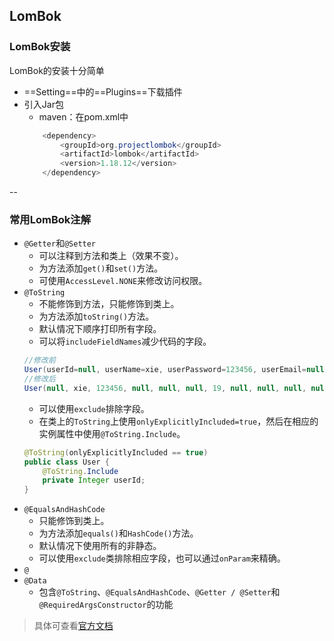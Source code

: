 ## LomBok
### LomBok安装
LomBok的安装十分简单
- ==Setting==中的==Plugins==下载插件
- 引入Jar包
    - maven：在pom.xml中
    ```java
        <dependency>
            <groupId>org.projectlombok</groupId>
            <artifactId>lombok</artifactId>
            <version>1.18.12</version>
        </dependency>
    ```
--
### 常用LomBok注解
- `@Getter`和`@Setter`
    - 可以注释到方法和类上（效果不变）。
    - 为方法添加`get()`和`set()`方法。
    - 可使用`AccessLevel.NONE`来修改访问权限。
- `@ToString`
    - 不能修饰到方法，只能修饰到类上。
    - 为方法添加`toString()`方法。
    - 默认情况下顺序打印所有字段。
    - 可以将`includeFieldNames`减少代码的字段。
    ```java
    //修改前
    User(userId=null, userName=xie, userPassword=123456, userEmail=null, userCreateTime=null, userModifyTime=null, userPhone=19, userPersonalBrief=null, userAvatarImgUrl=null, userRecentlyLanded=null, userStatus=null, roles=null)
    //修改后
    User(null, xie, 123456, null, null, null, 19, null, null, null, null, null)
    ```
    - 可以使用`exclude`排除字段。
    - 在类上的`ToString`上使用`onlyExplicitlyIncluded=true`，然后在相应的实例属性中使用`@ToString.Include`。
    ```java
    @ToString(onlyExplicitlyIncluded == true)
    public class User {
        @ToString.Include
        private Integer userId;
    }
    ```
- `@EqualsAndHashCode`
    - 只能修饰到类上。
    - 为方法添加`equals()`和`HashCode()`方法。
    - 默认情况下使用所有的非静态。
    - 可以使用`exclude`类排除相应字段，也可以通过`onParam`来精确。
- `@` 
- `@Data`
    - 包含`@ToString`、`@EqualsAndHashCode`、`@Getter / @Setter`和`@RequiredArgsConstructor`的功能
> 具体可查看[官方文档](https://projectlombok.org/features/all)